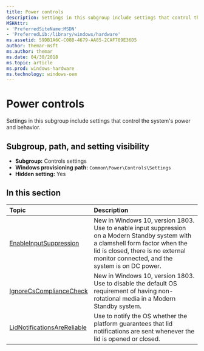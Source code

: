 ```yaml
---
title: Power controls
description: Settings in this subgroup include settings that control the system's power and behavior.
MSHAttr:
- 'PreferredSiteName:MSDN'
- 'PreferredLib:/library/windows/hardware'
ms.assetid: 59DB1A6C-C08B-4679-AA85-2CAF709E36D5
author: themar-msft
ms.author: themar
ms.date: 04/30/2018
ms.topic: article
ms.prod: windows-hardware
ms.technology: windows-oem
---
```

# Power controls

Settings in this subgroup include settings that control the system's power and behavior.

## Subgroup, path, and setting visibility

* **Subgroup:** Controls settings
* **Windows provisioning path:** `Common\Power\Controls\Settings`
* **Hidden setting:** Yes

## In this section

| Topic                                         | Description                                                       |
|:----------------------------------------------|:------------------------------------------------------------------|
| [EnableInputSuppression](power-controls-enableinputsuppression.md)      | New in Windows 10, version 1803. Use to enable input suppression on a Modern Standby system with a clamshell form factor when the lid is closed, there is no external monitor connected, and the system is on DC power.  |
| [IgnoreCsComplianceCheck](power-controls-ignorecscompliancecheck.md) | New in Windows 10, version 1803. Use to disable the default OS requirement of having non-rotational media in a Modern Standby system.    |
| [LidNotificationsAreReliable](power-controls-lidnotificationsarereliable.md) | Use to notify the OS whether the platform guarantees that lid notifications are sent whenever the lid is opened or closed. |
